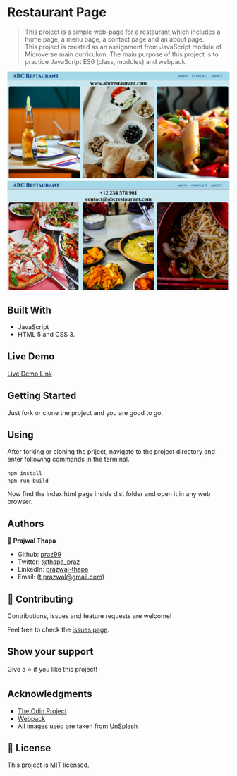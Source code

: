 # Restaurant Page
> This project is a simple web-page for a restaurant which includes a home page, a menu page, a contact page and an about page.  
> This project is created as an assignment from JavaScript module of Microverse main curriculum. The main purpose of this project is to practice JavaScript ES6 (class, modules) and webpack.

![screenshot](src/img/restaurant.png)
![screenshot](src/img/restaurant-2.png)

## Built With
- JavaScript
- HTML 5 and CSS 3.

## Live Demo

[Live Demo Link](https://raw.githack.com/praz99/JS-restaurant-page/feature/restaurant-page/dist/index.html)

## Getting Started

Just fork or clone the project and you are good to go.

## Using

After forking or cloning the priject, navigate to the project directory and enter following commands in the terminal.

```npm install```  
```npm run build```

Now find the index.html page inside dist folder and open it in any web browser.

## Authors

👤 **Prajwal Thapa**

- Github: [praz99](https://github.com/praz99)
- Twitter: [@thapa_praz](https://twitter.com/thapa_praz)
- LinkedIn: [prazwal-thapa](https://linkedin.com/in/prazwal-thapa)
- Email: (t.prazwal@gmail.com)

## 🤝 Contributing

Contributions, issues and feature requests are welcome!

Feel free to check the [issues page](issues/).

## Show your support

Give a ⭐️ if you like this project!

## Acknowledgments

- [The Odin Project](https://www.theodinproject.com/courses/javascript/lessons/restaurant-page)
- [Webpack](https://webpack.js.org/)
- All images used are taken from [UnSplash](https://unsplash.com/)

## 📝 License

This project is [MIT](./LICENSE) licensed.
